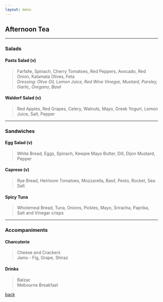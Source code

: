 ```yaml
---
layout: menu
---
```


## Afternoon Tea

***

### Salads

#### Pasta Salad (v)
> Farfalle, Spinach, Cherry Tomatoes, Red Peppers, Avocado, Red Onion, Kalamata Olives, Feta  
_Dressing: Olive Oil, Lemon Juice, Red Wine Vinegar, Mustard, Parsley, Garlic, Oregano, Basil_

#### Waldorf Salad (v)
> Red Apples, Red Grapes, Celery, Walnuts, Mayo, Greek Yogurt, Lemon Juice, Salt, Pepper

***
### Sandwiches

#### Egg Salad (v)
> White Bread, Eggs, Spinach, Kewpie Mayo Butter, Dill, Dijon Mustard, Pepper

#### Caprese (v)
> Rye Bread, Heirloom Tomatoes, Mozzarella, Basil, Pesto, Rocket, Sea Salt

#### Spicy Tuna
> Wholemeal Bread, Tuna, Onions, Pickles, Mayo, Sriracha, Paprika, Salt and Vinegar crisps

***
### Accompaniments

#### Charcuterie

> Cheese and Crackers   
Jams - Fig, Grape, Shiraz

#### Drinks

>Balzac  
Mebourne Breakfast


[back](../)
